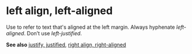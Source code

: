 # left align, left-aligned

Use to refer to text that's aligned at the left margin. Always hyphenate *left-aligned*. Don’t use *left-justified*.

**See also** [justify, justified](../j/justify-justified.md), [right align, right-aligned](../r/right-align-right-aligned.md)
